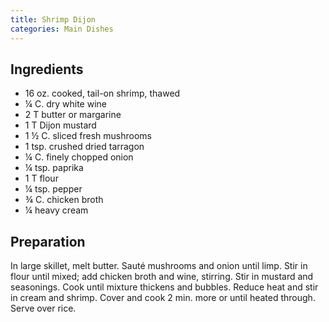 ```yaml
---
title: Shrimp Dijon
categories: Main Dishes
---
```


## Ingredients

- 16 oz. cooked, tail-on shrimp, thawed
- ¼ C. dry white wine
- 2 T butter or margarine
- 1 T Dijon mustard
- 1 ½ C. sliced fresh mushrooms
- 1 tsp. crushed dried tarragon
- ¼ C. finely chopped onion
- ¼ tsp. paprika
- 1 T flour
- ¼ tsp. pepper
- ¾ C. chicken broth
- ¼ heavy cream

## Preparation

In large skillet, melt butter.  Sauté mushrooms and onion until limp.  Stir in flour until mixed; add chicken broth and wine, stirring.  Stir in mustard and seasonings.  Cook until mixture thickens and bubbles.  Reduce heat and stir in cream and shrimp.  Cover and cook 2 min. more or until heated through. Serve over rice.

